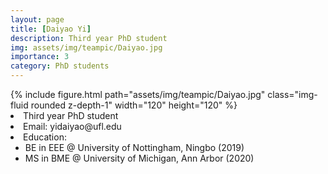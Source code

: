 ```yaml
---
layout: page
title: [Daiyao Yi]
description: Third year PhD student
img: assets/img/teampic/Daiyao.jpg
importance: 3
category: PhD students
---
```

<div class="container my-5">
  <div class="row">
      <div class="col-sm-8 mt-3 mt-md-0">
          {% include figure.html path="assets/img/teampic/Daiyao.jpg" class="img-fluid rounded z-depth-1" width="120" height="120" %}
      </div>
      <div class="col-12 col-md-6" >
          <li>Third year PhD student</li>
          <li>Email: yidaiyao@ufl.edu</li>
          <li>Education: 
             <ul>
             <li>BE in EEE @ University of Nottingham, Ningbo (2019) </li>
             <li>MS in BME @ University of Michigan, Ann Arbor (2020)</li>
             </ul>
            </li>
      </div>
    </div>
</div>
